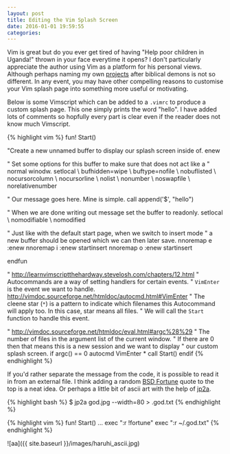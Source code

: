 ```yaml
---
layout: post
title: Editing the Vim Splash Screen
date: 2016-01-01 19:59:55
categories: 
---
```

Vim is great but do you ever get tired of having "Help poor children in Uganda!" thrown in your face everytime it opens? I don't particularly appreciate the author using Vim as a platform for his personal views. Although perhaps naming my own [projects](https://github.com/yukipyon?tab=repositories) after biblical demons is not so different. In any event, you may have other compelling reasons to customise your Vim splash page into something more useful or motivating.

Below is some Vimscript which can be added to a `.vimrc` to produce a custom splash page. This one simply prints the word "hello". I have added lots of comments so hopfully every part is clear even if the reader does not know much Vimscript.

{% highlight vim %}
fun! Start()

  "Create a new unnamed buffer to display our splash screen inside of.
  enew

  " Set some options for this buffer to make sure that does not act like a
  " normal winodw.
  setlocal
    \ bufhidden=wipe
    \ buftype=nofile
    \ nobuflisted
    \ nocursorcolumn
    \ nocursorline
    \ nolist
    \ nonumber
    \ noswapfile
    \ norelativenumber

  " Our message goes here. Mine is simple.
  call append('$', "hello")

  " When we are done writing out message set the buffer to readonly.
  setlocal
    \ nomodifiable
    \ nomodified

  " Just like with the default start page, when we switch to insert mode
  " a new buffer should be opened which we can then later save.
  nnoremap <buffer><silent> e :enew<CR>
  nnoremap <buffer><silent> i :enew <bar> startinsert<CR>
  nnoremap <buffer><silent> o :enew <bar> startinsert<CR>

endfun

" http://learnvimscriptthehardway.stevelosh.com/chapters/12.html
" Autocommands are a way of setting handlers for certain events.
" `VimEnter` is the event we want to handle. http://vimdoc.sourceforge.net/htmldoc/autocmd.html#VimEnter
" The cleene star (`*`) is a pattern to indicate which filenames this Autocommand will apply too. In this case, star means all files.
" We will call the `Start` function to handle this event.

" http://vimdoc.sourceforge.net/htmldoc/eval.html#argc%28%29
" The number of files in the argument list of the current window.
" If there are 0 then that means this is a new session and we want to display
" our custom splash screen.
if argc() == 0
  autocmd VimEnter * call Start()
endif
{% endhighlight %}

If you'd rather separate the message from the code, it is possible to read it in from an external file. I think adding a random [BSD Fortune](https://en.wikipedia.org/wiki/Fortune_%28Unix%29) quote to the top is a neat idea. Or perhaps a little bit of ascii art with the help of [jp2a](http://sourceforge.net/projects/jp2a/).

{% highlight bash %}
$ jp2a god.jpg --width=80 > .god.txt
{% endhighlight %}

{% highlight vim %}
fun! Start()
    ...
    exec ":r !fortune"
    exec ":r ~/.god.txt"
{% endhighlight %}

![aa]({{ site.baseurl }}/images/haruhi_ascii.jpg)
